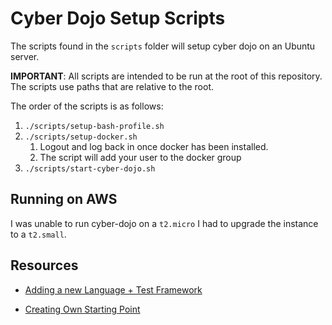 # Cyber Dojo Setup Scripts

The scripts found in the `scripts` folder will setup cyber dojo on an Ubuntu server.

**IMPORTANT**: All scripts are intended to be run at the root of this repository. The scripts use paths that are relative to the root.

The order of the scripts is as follows:

1. `./scripts/setup-bash-profile.sh`
1. `./scripts/setup-docker.sh`
    1. Logout and log back in once docker has been installed.
    1. The script will add your user to the docker group
1. `./scripts/start-cyber-dojo.sh`

## Running on AWS

I was unable to run cyber-dojo on a `t2.micro` I had to upgrade the instance to a `t2.small`.

## Resources

- [Adding a new Language + Test Framework](https://blog.cyber-dojo.org/2016/08/adding-new-language-and-unit-test.html)

- [Creating Own Starting Point](https://blog.cyber-dojo.org/2016/08/creating-your-own-start-points.html)